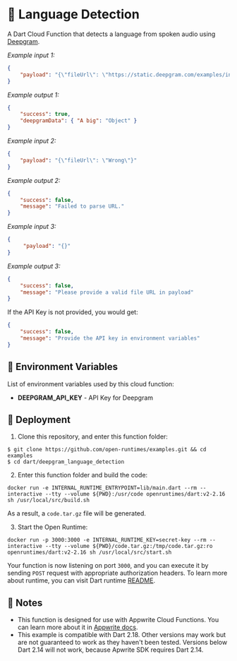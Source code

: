 # 🔎 Language Detection

A Dart Cloud Function that detects a language from spoken audio using [Deepgram](https://developers.deepgram.com/).

 _Example input 1:_

 ```json
 {
     "payload": "{\"fileUrl\": \"https://static.deepgram.com/examples/interview_speech-analytics.wav\"}"
 }
 ```

 _Example output 1:_

 ```json
 {
     "success": true,
     "deepgramData": { "A big": "Object" }
 }
 ```

 _Example input 2:_
 ```json
 {
     "payload": "{\"fileUrl\": \"Wrong\"}"
 }
 ```

 _Example output 2:_
 ```json
 {
     "success": false,
     "message": "Failed to parse URL."
 }
 ```

 _Example input 3:_

 ```json
 {
      "payload": "{}"
 }
 ```

 _Example output 3:_

 ```json
 {
     "success": false,
     "message": "Please provide a valid file URL in payload"
 }
 ```

 If the API Key is not provided, you would get:

 ```json
 {
     "success": false,
     "message": "Provide the API key in environment variables"
 }
 ```

 ## 📝 Environment Variables

 List of environment variables used by this cloud function:

 * **DEEPGRAM_API_KEY** - API Key for Deepgram

 ## 🚀 Deployment

 1. Clone this repository, and enter this function folder:

 ```
 $ git clone https://github.com/open-runtimes/examples.git && cd examples
 $ cd dart/deepgram_language_detection
 ```

 2. Enter this function folder and build the code:
 ```
 docker run -e INTERNAL_RUNTIME_ENTRYPOINT=lib/main.dart --rm --interactive --tty --volume ${PWD}:/usr/code openruntimes/dart:v2-2.16 sh /usr/local/src/build.sh
 ```
 As a result, a `code.tar.gz` file will be generated.

 3. Start the Open Runtime:
 ```
 docker run -p 3000:3000 -e INTERNAL_RUNTIME_KEY=secret-key --rm --interactive --tty --volume ${PWD}/code.tar.gz:/tmp/code.tar.gz:ro openruntimes/dart:v2-2.16 sh /usr/local/src/start.sh
 ```

 Your function is now listening on port `3000`, and you can execute it by sending `POST` request with appropriate authorization headers. To learn more about runtime, you can visit Dart runtime [README](https://github.com/open-runtimes/open-runtimes/tree/main/runtimes/dart-2.16).

 ## 📝 Notes
  - This function is designed for use with Appwrite Cloud Functions. You can learn more about it in [Appwrite docs](https://appwrite.io/docs/functions).
  - This example is compatible with Dart 2.18. Other versions may work but are not guaranteed to work as they haven't been tested. Versions below Dart 2.14 will not work, because Apwrite SDK requires Dart 2.14.